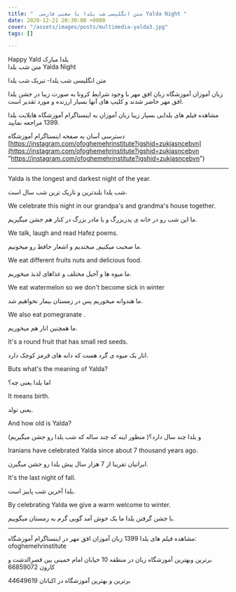 ```yaml
---
title: "  متن انگلیسی شب یلدا با معنی فارسی Yalda Night "
date: 2020-12-21 20:30:00 +0000
cover: "/assets/images/posts/multimedia-yalda3.jpg"
tags: []

---
```

Happy Yald  یلدا مبارک  
متن شب یلدا Yalda Night

متن انگلیسی شب یلدا- تبریک شب یلدا

زبان آموزان آموزشگاه زبان افق مهر با وجود شرایط کرونا به صورت زیبا در جشن یلدا افق مهر حاضر شدند و کلیپ های آنها بسیار ارزنده و مورد تقدیر است.

مشاهده فیلم های یلدایی بسیار زیبا زبان آموزان به اینستاگرام آموزشگاه هایلایت یلدا 1399 مراجعه نمایید.

دسترسی آسان به صفحه اینستاگرام آموزشگاه [https://instagram.com/ofoghemehrinstitute?igshid=zukjasncebvn](https://instagram.com/ofoghemehrinstitute?igshid=zukjasncebvn "https://instagram.com/ofoghemehrinstitute?igshid=zukjasncebvn")

***

Yalda is the longest and darkest night of the year.

شب یلدا بلندترین و تاریک ترین شب سال است.

We celebrate this night in our grandpa's and grandma's house together.

ما این شب رو در خانه ی پدربزرگ و یا مادر بزرگ در کنار هم جشن میگیریم.

We talk, laugh and read Hafez poems.

ما صحبت میکنیم, میخندیم و اشعار حافظ رو میخونیم.

We eat different fruits nuts and delicious food.

ما میوه ها و آجیل مختلف و غذاهای لذیذ میخوریم.

We eat watermelon so we don't become sick in winter

ما هندوانه میخوریم پس در زمستان بیمار نخواهیم شد.

We also eat pomegranate .

ما همچنین انار هم میخوریم.

It's a round fruit that has small red seeds.

انار یک میوه ی گرد هست که دانه های قرمز کوچک دارد.

Buts what's the meaning of Yalda?

اما یلدا یعنی چه؟

It means birth.

یعنی تولد.

And how old is Yalda?

و یلدا چند سال دارد؟( منظور اینه که چند ساله که شب یلدا رو جشن میگیریم)

Iranians have celebrated Yalda since about 7 thousand years ago.

ایرانیان تقریبا از 7 هزار سال پیش یلدا رو جشن میگیرن.

It's the last night of fall.

یلدا آخرین شب پاییز است.

By celebrating Yalda we give a warm welcome to winter.

با جشن گرفتن یلدا ما یک خوش آمد گویی گرم به زمستان میگوییم.

***

مشاهده فیلم های یلدا 1399 زبان آموزان افق مهر در اینستاگرام آموزشگاه: ofoghemehrinstitute

برترین وبهترین آموزشگاه زبان در منطقه 10 خیابان امام خمینی بین قصرالدشت و کارون 66859072

برترین و بهترین آموزشگاه  در اکباتان 44649619
